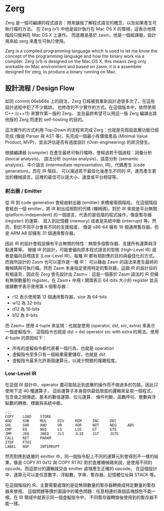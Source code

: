 # Zerg #

Zerg 是一個可編譯的程式語言：用來讓我了解程式語言的概念，以及如果產生可執行檔的方法。
在 Zerg (v1) 中他是設計執行在 Mac OS X 的環境，這表示他現階段只能夠在 Mac OS X 上運作。
而底層是基於 zasm，他是一個組譯器，設計用來給 zerg 來產生可執行使用。

Zerg is a compiled programming language which is used to let me know the concept of the programming
language and how the binary work via a compiler.
Zerg (v1) is designed on the Mac OS X, this means zerg only workable on Mac environment and
based on zasm, it is a assembler designed for zerg, to produce a binary running on Mac.

## 設計流程 / Design Flow ##
如同 commit 06eb66e 上的說法，Zerg 已經被我重新設計過很多次了，在這些設計過程中犯了不少錯誤，
也修改的不少實作的方式。在這個版本中，依然使用 C++ (c++11) 來實作第一版的 Zerg，
並且最終希望可以用這一版 Zerg 編譯出其他版的 Zerg 而達到 self-hosting 的目的。

這次實作的方式利用 Top-Down 的流程來完成 Zerg：也就是先假設底層功能已經完成 (像是
Parser 與 AST 等)，先完成一個最小有價值產品 (Minimal Value Product, MVP)，並且評估是否有過度設計
(Over-engineering) 的狀況發生。

根據編譯器 (compiler) 在產生最終可執行檔時，會經過若干個過程：詞彙分析 (lexical analysis)、
語法分析 (syntax analysis)、語意分析 (semantic analysis)、中介語言
(intermediate representation, IR)、代碼產生 (code generation)。而在 IR 階段，
可以幾過若干最佳化後產生不同的 IR，進而產生更加的機械語言。這裡的最佳可以是大小、速度或平台相容等。


### 射出器 / Emitter ###
從 IR 到 code generation 會經由射出器 (emitter) 來橋接兩個階段。
在這個階段會經由一個 emitter，將 IR 射出成相對的代碼 (機械碼)。對於 IR 來說是平台無關
(platform-independent) 的一個語言，代表的是低階的程式操作，像是暫存器 (register) 的運算、
寫入到記憶體 (memory) 或者是系統中斷 (interrupt) 等。然而，對於不同平台會有不同的支援程度，
像是 x86-64 擁有 16 個通用暫存器，但是 ARM A8 卻擁有 31 個通用暫存器。

因此 IR 的設計會假設擁有平台無關的特性：無限多個暫存器、支援所有運算與浮點運算等。
根據 IR 的設計，可能會偏向原本程式語言的型態 (High-Level IR) 或者是偏向目標語言
(Low-Level IR)，每種 IR 都有相對應的目的與最佳化的方式。而我所設計的 Zasm 也可以當作是一種 IR：
可以藉由 Zasm 的語法來產生最終的機械碼與可執行檔。然而 Zasm 本身指定使用特定的暫存器，這跟 IR
的設計目的有相違背，因此在 Zerg 會先設計出 Zasm+：這是一個基於 Zasm 語法的 IR 但擁有無限數量的
register。在 Zasm+ 中用 r 開頭表示 64-bits 大小的 register 並且接續數字表示使用第 n 個暫存器：

+ r12 表示使用第 12 個通用暫存器，size 為 64-bits
+ w12 為 32-bits
+ d12 為 16-bits
+ b12 為 8-bits

而 Zasm+ 使用 4-tuple 來呈現：也就是使用 (operator, dst, src, extra) 來表示一個虛擬指令，
這個指令也就是 dst = dst operator src with extra 的用法。使用 4-tuple 的原因如下：

+ 所有的虛擬指令都代表著一個行為，也就是 operation
+ 虛擬指令至多只有一個結果需要儲存，也就是 dst
+ 虛擬指令最多允許兩個運算元，以減少問題的複雜程度。

### Low-Level IR ###
在這個 IR 設計中，operator 盡可能貼近到底層的操作而不做過多的包裝。因此只使用下述 40 種運算子，
這些運算子本身提供最低限度的邏輯來呈現一個程式，包含值之間傳遞、基本的數值運算、位元運算、
條件判斷、函數呼叫、整數與浮點數的轉換、標籤與系統中斷。


	:::
	COPY	LOAD	STORE
	ADD		SUB		MUL		DIV		REM		INC		DEC
	SHL		SHR		AND		OR		XOR		NOT		NEG		ABS
	CMP		EQ		NEQ		LS		LSE		GT		GTE
	JMP		JEQ		JNEQ	JLS		JLSE	JGT		JGTE
	CALL	RET		PARAM
	ITOF	FTOI
	LABEL	NOP		INTERRUPT

然而對應到底層的 emitter 中，同一個指令配上不同的運算元則會得到不一樣的結果。像是
COPY R1 0x12 與 COPY R1 R2 對於底層機械碼來說，是使用不同的 opcode。而這部分的邏輯就交由
emitter 處理產生正確的 opcode。
在這個設計中，運算元可以是任意數字、浮點數、字串、暫存器、記憶體位址與 STACK 等。

在這個階段的 IR，主要需要處理的是從無限數量的暫存器轉換成特定數量的暫存器來使用。
這個問題等價於圖論中的著色問題：任意相連的兩個區塊顏色不能一樣。在 IR 領域中就表示同一個虛擬指令中，
不同暫存器轉換後使用到的暫存器不能一樣。

